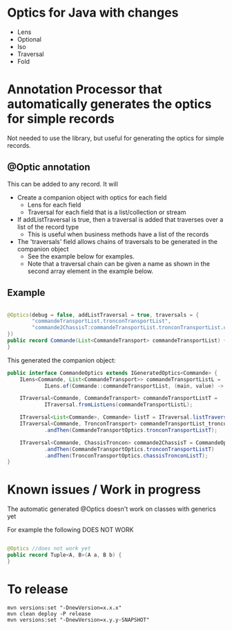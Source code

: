 # Optics for Java with changes

* Lens
* Optional
* Iso
* Traversal
* Fold

# Annotation Processor that automatically generates the optics for simple records
Not needed to use the library, but useful for generating the optics for simple records.

## @Optic annotation

This can be added to any record. It will

* Create a companion object with optics for each field
    * Lens for each field
    * Traversal for each field that is a list/collection or stream
* If addListTraversal is true, then a traversal is added that traverses over a list of the record type
    * This is useful when business methods have a list of the records
* The 'traversals' field allows chains of traversals to be generated in the companion object
    * See the example below for examples.
    * Note that a traversal chain can be given a name as shown in the second array element in the example below.

## Example

```java

@Optics(debug = false, addListTraversal = true, traversals = {
        "commandeTransportList.tronconTransportList",
        "commande2ChassisT:commandeTransportList.tronconTransportList.chassisTronconList"
})
public record Commande(List<CommandeTransport> commandeTransportList) {
}
```

This generated the companion object:

```java
public interface CommandeOptics extends IGeneratedOptics<Commande> {
    ILens<Commande, List<CommandeTransport>> commandeTransportListL =
            ILens.of(Commande::commandeTransportList, (main, value) -> new Commande(value));

    ITraversal<Commande, CommandeTransport> commandeTransportListT =
            ITraversal.fromListLens(commandeTransportListL);

    ITraversal<List<Commande>, Commande> listT = ITraversal.listTraversal();
    ITraversal<Commande, TronconTransport> commandeTransportList_tronconTransportListT = CommandeOptics.commandeTransportListT
            .andThen(CommandeTransportOptics.tronconTransportListT);

    ITraversal<Commande, ChassisTroncon> commande2ChassisT = CommandeOptics.commandeTransportListT
            .andThen(CommandeTransportOptics.tronconTransportListT)
            .andThen(TronconTransportOptics.chassisTronconListT);
}
``` 

# Known issues / Work in progress

The automatic generated @Optics doesn't work on classes with generics yet

For example the following DOES NOT WORK

```java

@Optics //does not work yet 
public record Tuple<A, B>(A a, B b) {
}
```

# To release

```shell
mvn versions:set "-DnewVersion=x.x.x"
mvn clean deploy -P release
mvn versions:set "-DnewVersion=x.y.y-SNAPSHOT"
```

